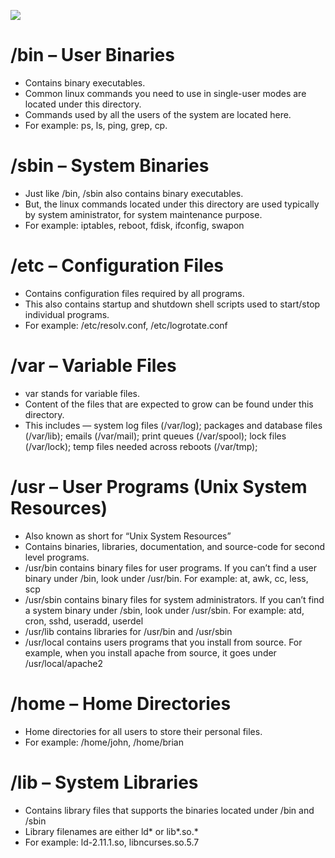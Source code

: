 ![](http://static.thegeekstuff.com/wp-content/uploads/2010/11/filesystem-structure.png)

# /bin – User Binaries

* Contains binary executables.
* Common linux commands you need to use in single-user modes are located under this directory.
* Commands used by all the users of the system are located here.
* For example: ps, ls, ping, grep, cp.

# /sbin – System Binaries

* Just like /bin, /sbin also contains binary executables.
* But, the linux commands located under this directory are used typically by system aministrator, for system maintenance purpose.
* For example: iptables, reboot, fdisk, ifconfig, swapon

# /etc – Configuration Files

* Contains configuration files required by all programs.
* This also contains startup and shutdown shell scripts used to start/stop individual programs.
* For example: /etc/resolv.conf, /etc/logrotate.conf

# /var – Variable Files

* var stands for variable files.
* Content of the files that are expected to grow can be found under this directory.
* This includes — system log files (/var/log); packages and database files (/var/lib); emails (/var/mail); print queues (/var/spool); lock files (/var/lock); temp files needed across reboots (/var/tmp);

# /usr – User Programs (Unix System Resources)

* Also known as short for “Unix System Resources”
* Contains binaries, libraries, documentation, and source-code for second level programs.
* /usr/bin contains binary files for user programs. If you can’t find a user binary under /bin, look under /usr/bin. For example: at, awk, cc, less, scp
* /usr/sbin contains binary files for system administrators. If you can’t find a system binary under /sbin, look under /usr/sbin. For example: atd, cron, sshd, useradd, userdel
* /usr/lib contains libraries for /usr/bin and /usr/sbin
* /usr/local contains users programs that you install from source. For example, when you install apache from source, it goes under /usr/local/apache2

# /home – Home Directories

* Home directories for all users to store their personal files.
* For example: /home/john, /home/brian

# /lib – System Libraries

* Contains library files that supports the binaries located under /bin and /sbin
* Library filenames are either ld* or lib*.so.*
* For example: ld-2.11.1.so, libncurses.so.5.7